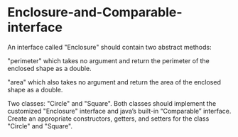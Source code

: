 # Enclosure-and-Comparable-interface

An interface called "Enclosure" should contain two abstract methods: 

"perimeter" which takes no argument and return the perimeter of the enclosed shape as a double. 

"area" which also takes no argument and return the area of the enclosed shape as a double.

Two classes: "Circle" and "Square". Both classes should implement the customized "Enclosure" interface and java’s built-in “Comparable” interface. Create 
an appropriate constructors, getters, and setters for the class "Circle" and "Square". 
